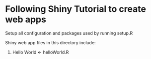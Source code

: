 # Following Shiny Tutorial to create web apps

Setup all configuration and packages used by running setup.R

Shiny web app files in this directory include:

1) Hello World <- helloWorld.R
